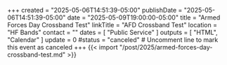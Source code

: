 +++
created = "2025-05-06T14:51:39-05:00"
publishDate = "2025-05-06T14:51:39-05:00"
date = "2025-05-09T19:00:00-05:00"
title = "Armed Forces Day Crossband Test"
linkTitle = "AFD Crossband Test"
location = "HF Bands"
contact = ""
dates = [ "Public Service" ]
outputs = [ "HTML", "Calendar" ]
update = 0
#status = "canceled"	# Uncomment line to mark this event as canceled	
+++
{{< import "/post/2025/armed-forces-day-crossband-test.md" >}}
